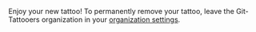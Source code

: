 Enjoy your new tattoo! To permanently remove your tattoo, leave the Git-Tattooers organization in your [organization settings](https://github.com/settings/organizations).<!-- {"uuid":"165b7c26-3166-43af-b4a2-485eca0b3ac0", "dates":{"2021-04-11": 2, "2021-04-12": 2, "2021-04-13": 1, "2021-04-14": 0, "2021-04-15": 4, "2021-04-16": 1, "2021-04-17": 4, "2021-04-18": 2, "2021-04-19": 1, "2021-04-20": 0, "2021-04-21": 0, "2021-04-22": 0, "2021-04-23": 0, "2021-04-24": 0, "2021-04-25": 4, "2021-04-26": 1, "2021-04-27": 1, "2021-04-28": 0, "2021-04-29": 4, "2021-04-30": 1, "2021-05-01": 4, "2021-05-02": 4, "2021-05-03": 2, "2021-05-04": 1, "2021-05-05": 3, "2021-05-06": 1, "2021-05-07": 3, "2021-05-08": 4, "2021-05-09": 1, "2021-05-10": 1, "2021-05-11": 1, "2021-05-12": 1, "2021-05-13": 4, "2021-05-14": 0, "2021-05-15": 0, "2021-05-16": 4, "2021-05-17": 3, "2021-05-18": 3, "2021-05-19": 0, "2021-05-20": 3, "2021-05-21": 1, "2021-05-22": 3, "2021-05-23": 0, "2021-05-24": 1, "2021-05-25": 2, "2021-05-26": 4, "2021-05-27": 3, "2021-05-28": 4, "2021-05-29": 3, "2021-05-30": 2, "2021-05-31": 4, "2021-06-01": 0, "2021-06-02": 0, "2021-06-03": 4, "2021-06-04": 1, "2021-06-05": 1, "2021-06-06": 3, "2021-06-07": 1, "2021-06-08": 4, "2021-06-09": 1, "2021-06-10": 3, "2021-06-11": 1, "2021-06-12": 4, "2021-06-13": 1, "2021-06-14": 0, "2021-06-15": 3, "2021-06-16": 1, "2021-06-17": 3, "2021-06-18": 2, "2021-06-19": 4, "2021-06-20": 1, "2021-06-21": 4, "2021-06-22": 2, "2021-06-23": 3, "2021-06-24": 3, "2021-06-25": 1, "2021-06-26": 1, "2021-06-27": 3, "2021-06-28": 1, "2021-06-29": 2, "2021-06-30": 3, "2021-07-01": 0, "2021-07-02": 4, "2021-07-03": 0, "2021-07-04": 0, "2021-07-05": 4, "2021-07-06": 3, "2021-07-07": 3, "2021-07-08": 2, "2021-07-09": 3, "2021-07-10": 0, "2021-07-11": 1, "2021-07-12": 0, "2021-07-13": 0, "2021-07-14": 2, "2021-07-15": 4, "2021-07-16": 4, "2021-07-17": 3, "2021-07-18": 0, "2021-07-19": 1, "2021-07-20": 1, "2021-07-21": 3, "2021-07-22": 3, "2021-07-23": 2, "2021-07-24": 2, "2021-07-25": 2, "2021-07-26": 2, "2021-07-27": 3, "2021-07-28": 1, "2021-07-29": 0, "2021-07-30": 1, "2021-07-31": 1, "2021-08-01": 0, "2021-08-02": 0, "2021-08-03": 2, "2021-08-04": 0, "2021-08-05": 4, "2021-08-06": 0, "2021-08-07": 2, "2021-08-08": 2, "2021-08-09": 1, "2021-08-10": 1, "2021-08-11": 2, "2021-08-12": 3, "2021-08-13": 0, "2021-08-14": 3, "2021-08-15": 4, "2021-08-16": 4, "2021-08-17": 4, "2021-08-18": 1, "2021-08-19": 4, "2021-08-20": 1, "2021-08-21": 0, "2021-08-22": 1, "2021-08-23": 1, "2021-08-24": 0, "2021-08-25": 3, "2021-08-26": 4, "2021-08-27": 0, "2021-08-28": 2, "2021-08-29": 2, "2021-08-30": 3, "2021-08-31": 1, "2021-09-01": 2, "2021-09-02": 1, "2021-09-03": 4, "2021-09-04": 4, "2021-09-05": 1, "2021-09-06": 4, "2021-09-07": 2, "2021-09-08": 1, "2021-09-09": 3, "2021-09-10": 1, "2021-09-11": 4, "2021-09-12": 3, "2021-09-13": 0, "2021-09-14": 3, "2021-09-15": 2, "2021-09-16": 0, "2021-09-17": 2, "2021-09-18": 2, "2021-09-19": 1, "2021-09-20": 4, "2021-09-21": 2, "2021-09-22": 4, "2021-09-23": 4, "2021-09-24": 1, "2021-09-25": 3, "2021-09-26": 0, "2021-09-27": 1, "2021-09-28": 1, "2021-09-29": 3, "2021-09-30": 4, "2021-10-01": 3, "2021-10-02": 3, "2021-10-03": 3, "2021-10-04": 4, "2021-10-05": 0, "2021-10-06": 2, "2021-10-07": 1, "2021-10-08": 2, "2021-10-09": 3, "2021-10-10": 4, "2021-10-11": 3, "2021-10-12": 1, "2021-10-13": 3, "2021-10-14": 0, "2021-10-15": 3, "2021-10-16": 2, "2021-10-17": 2, "2021-10-18": 0, "2021-10-19": 1, "2021-10-20": 0, "2021-10-21": 3, "2021-10-22": 0, "2021-10-23": 3, "2021-10-24": 4, "2021-10-25": 4, "2021-10-26": 2, "2021-10-27": 1, "2021-10-28": 4, "2021-10-29": 1, "2021-10-30": 1, "2021-10-31": 0, "2021-11-01": 2, "2021-11-02": 2, "2021-11-03": 0, "2021-11-04": 1, "2021-11-05": 1, "2021-11-06": 0, "2021-11-07": 1, "2021-11-08": 4, "2021-11-09": 0, "2021-11-10": 3, "2021-11-11": 0, "2021-11-12": 1, "2021-11-13": 2, "2021-11-14": 4, "2021-11-15": 0, "2021-11-16": 4, "2021-11-17": 2, "2021-11-18": 1, "2021-11-19": 2, "2021-11-20": 4, "2021-11-21": 2, "2021-11-22": 2, "2021-11-23": 0, "2021-11-24": 3, "2021-11-25": 0, "2021-11-26": 0, "2021-11-27": 1, "2021-11-28": 0, "2021-11-29": 2, "2021-11-30": 0, "2021-12-01": 0, "2021-12-02": 2, "2021-12-03": 3, "2021-12-04": 4, "2021-12-05": 4, "2021-12-06": 0, "2021-12-07": 3, "2021-12-08": 4, "2021-12-09": 3, "2021-12-10": 1, "2021-12-11": 0, "2021-12-12": 0, "2021-12-13": 2, "2021-12-14": 0, "2021-12-15": 0, "2021-12-16": 0, "2021-12-17": 0, "2021-12-18": 0, "2021-12-19": 3, "2021-12-20": 3, "2021-12-21": 0, "2021-12-22": 1, "2021-12-23": 2, "2021-12-24": 3, "2021-12-25": 3, "2021-12-26": 3, "2021-12-27": 1, "2021-12-28": 3, "2021-12-29": 4, "2021-12-30": 3, "2021-12-31": 1, "2022-01-01": 3, "2022-01-02": 1, "2022-01-03": 0, "2022-01-04": 0, "2022-01-05": 1, "2022-01-06": 0, "2022-01-07": 4, "2022-01-08": 4, "2022-01-09": 1, "2022-01-10": 2, "2022-01-11": 3, "2022-01-12": 1, "2022-01-13": 1, "2022-01-14": 0, "2022-01-15": 3, "2022-01-16": 0, "2022-01-17": 2, "2022-01-18": 2, "2022-01-19": 2, "2022-01-20": 1, "2022-01-21": 1, "2022-01-22": 3, "2022-01-23": 1, "2022-01-24": 3, "2022-01-25": 1, "2022-01-26": 2, "2022-01-27": 2, "2022-01-28": 4, "2022-01-29": 0, "2022-01-30": 2, "2022-01-31": 0, "2022-02-01": 3, "2022-02-02": 0, "2022-02-03": 1, "2022-02-04": 4, "2022-02-05": 3, "2022-02-06": 0, "2022-02-07": 2, "2022-02-08": 3, "2022-02-09": 0, "2022-02-10": 0, "2022-02-11": 2, "2022-02-12": 1, "2022-02-13": 3, "2022-02-14": 4, "2022-02-15": 4, "2022-02-16": 3, "2022-02-17": 0, "2022-02-18": 3, "2022-02-19": 2, "2022-02-20": 0, "2022-02-21": 0, "2022-02-22": 2, "2022-02-23": 1, "2022-02-24": 0, "2022-02-25": 3, "2022-02-26": 1, "2022-02-27": 3, "2022-02-28": 3, "2022-03-01": 1, "2022-03-02": 1, "2022-03-03": 2, "2022-03-04": 3, "2022-03-05": 4, "2022-03-06": 2, "2022-03-07": 4, "2022-03-08": 4, "2022-03-09": 4, "2022-03-10": 1, "2022-03-11": 3, "2022-03-12": 3, "2022-03-13": 3, "2022-03-14": 3, "2022-03-15": 4, "2022-03-16": 4, "2022-03-17": 1, "2022-03-18": 3, "2022-03-19": 2, "2022-03-20": 4, "2022-03-21": 0, "2022-03-22": 2, "2022-03-23": 1, "2022-03-24": 1, "2022-03-25": 0, "2022-03-26": 4, "2022-03-27": 3, "2022-03-28": 4, "2022-03-29": 3, "2022-03-30": 1, "2022-03-31": 2, "2022-04-01": 0, "2022-04-02": 2, "2022-04-03": 2, "2022-04-04": 1, "2022-04-05": 2, "2022-04-06": 0, "2022-04-07": 4, "2022-04-08": 0, "2022-04-09": 1}} -->

